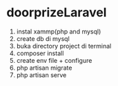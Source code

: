 # doorprizeLaravel
1. instal xammp(php and mysql)
2. create db di mysql <nama database>
3. buka directory project di terminal
4. composer install
5. create env file + configure
6. php artisan migrate
7. php artisan serve
